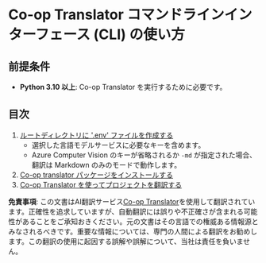 <!--
CO_OP_TRANSLATOR_METADATA:
{
  "original_hash": "c64ba65e091e5d87385490fa63a8f574",
  "translation_date": "2025-07-04T08:12:55+00:00",
  "source_file": "getting_started/command-line-guide/command-line-guide.md",
  "language_code": "ja"
}
-->
# Co-op Translator コマンドラインインターフェース (CLI) の使い方

## 前提条件

- **Python 3.10 以上**: Co-op Translator を実行するために必要です。

## 目次

1. [ルートディレクトリに '.env' ファイルを作成する](./create-env-file.md)
   - 選択した言語モデルサービスに必要なキーを含めます。
   - Azure Computer Vision のキーが省略されるか `-md` が指定された場合、翻訳は Markdown のみのモードで動作します。
1. [Co-op translator パッケージをインストールする](./install-package.md)
1. [Co-op Translator を使ってプロジェクトを翻訳する](./translator-your-project.md)

**免責事項**:
この文書はAI翻訳サービス[Co-op Translator](https://github.com/Azure/co-op-translator)を使用して翻訳されています。正確性を追求していますが、自動翻訳には誤りや不正確さが含まれる可能性があることをご承知おきください。元の文書はその言語での権威ある情報源とみなされるべきです。重要な情報については、専門の人間による翻訳をお勧めします。この翻訳の使用に起因する誤解や誤解について、当社は責任を負いません。